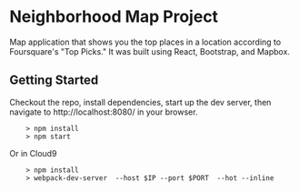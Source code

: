 # Neighborhood Map Project

Map application that shows you the top places in a location according to Foursquare's "Top Picks." It was built using React, Bootstrap, and Mapbox.

## Getting Started

Checkout the repo, install dependencies, start up the dev server, then navigate to http://localhost:8080/ in your browser.

```
	> npm install
	> npm start
```

Or in Cloud9
```
	> npm install
	> webpack-dev-server  --host $IP --port $PORT  --hot --inline
```
